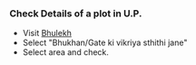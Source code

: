### Check Details of a plot in U.P.

* Visit [Bhulekh](https://upbhulekh.gov.in/)
* Select "Bhukhan/Gate ki vikriya sthithi jane"
* Select area and check.
